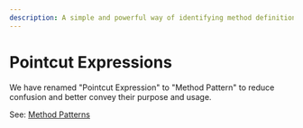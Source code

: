 ```yaml
---
description: A simple and powerful way of identifying method definitions and invocations
---
```


# Pointcut Expressions

We have renamed "Pointcut Expression" to "Method Pattern" to reduce confusion and better convey their purpose and usage.

See: [Method Patterns](../reference/method-patterns.md)

